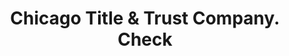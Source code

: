 ---
doi: 10.7916/D85X3N37
date_other: '1890'
date_other_textual: 1890-1899
form: printed ephemera
genre:
- Checks (bank checks)
name:
- Chicago Title & Trust Company
object_in_context_url: https://biggert.cul.columbia.edu/items/view/ave_biggert_01738
subject_hierarchical_geographic:
- Chicago, Illinois, United States
subject_name:
- Chicago Title & Trust Company
title: Chicago Title & Trust Company. Check
sort_title: Chicago Title & Trust Company. Check
call_number: ave_biggert_01738
coordinates:
- 41.83694444444445,-87.68472222222222
pid: ave_biggert_01738
identifiers: ave_biggert_01738
thumbnail: false
permalink: /biggert/ave_biggert_01738/
layout: iiif-image-page
---